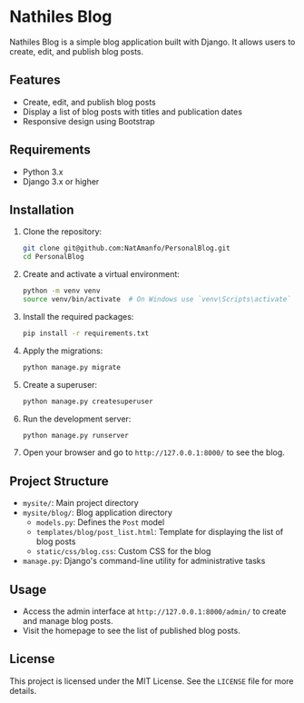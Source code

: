 # Nathiles Blog

Nathiles Blog is a simple blog application built with Django. It allows users to create, edit, and publish blog posts.

## Features

- Create, edit, and publish blog posts
- Display a list of blog posts with titles and publication dates
- Responsive design using Bootstrap

## Requirements

- Python 3.x
- Django 3.x or higher

## Installation

1. Clone the repository:
    ```sh
    git clone git@github.com:NatAmanfo/PersonalBlog.git
    cd PersonalBlog
    ```

2. Create and activate a virtual environment:
    ```sh
    python -m venv venv
    source venv/bin/activate  # On Windows use `venv\Scripts\activate`
    ```

3. Install the required packages:
    ```sh
    pip install -r requirements.txt
    ```

4. Apply the migrations:
    ```sh
    python manage.py migrate
    ```

5. Create a superuser:
    ```sh
    python manage.py createsuperuser
    ```

6. Run the development server:
    ```sh
    python manage.py runserver
    ```

7. Open your browser and go to `http://127.0.0.1:8000/` to see the blog.

## Project Structure

- `mysite/`: Main project directory
- `mysite/blog/`: Blog application directory
  - `models.py`: Defines the `Post` model
  - `templates/blog/post_list.html`: Template for displaying the list of blog posts
  - `static/css/blog.css`: Custom CSS for the blog
- `manage.py`: Django's command-line utility for administrative tasks

## Usage

- Access the admin interface at `http://127.0.0.1:8000/admin/` to create and manage blog posts.
- Visit the homepage to see the list of published blog posts.

## License

This project is licensed under the MIT License. See the `LICENSE` file for more details.